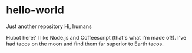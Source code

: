 # hello-world
Just another repository
Hi, humans

Hubot here? I like Node.js and Coffeescript (that's what I'm made of!).
I've had tacos on the moon and find them far superior to Earth tacos. 
